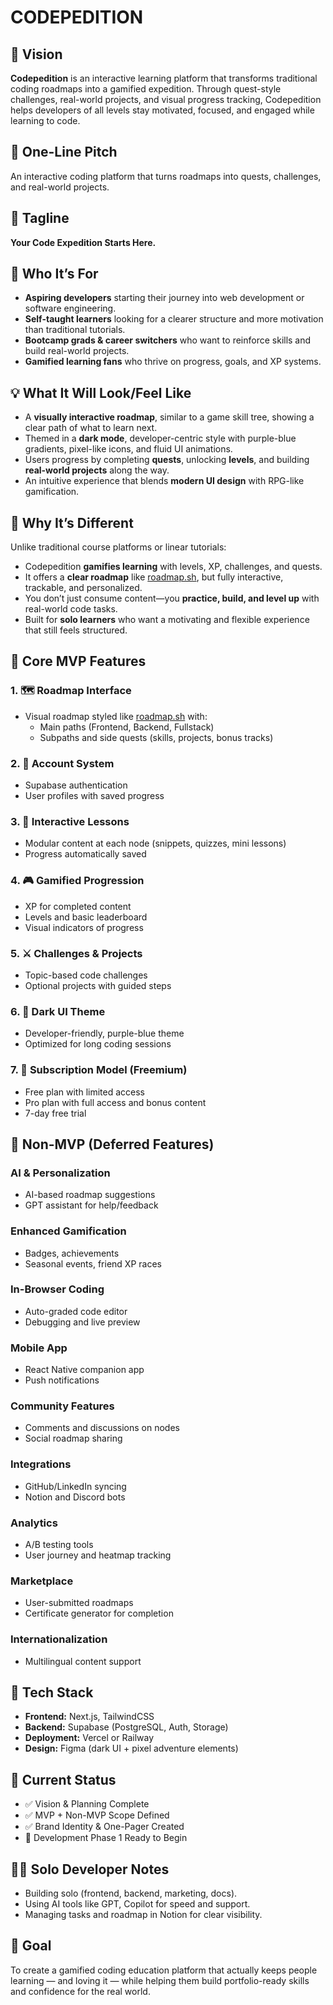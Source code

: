# CODEPEDITION

## 👀 Vision

**Codepedition** is an interactive learning platform that transforms traditional coding roadmaps into a gamified expedition. Through quest-style challenges, real-world projects, and visual progress tracking, Codepedition helps developers of all levels stay motivated, focused, and engaged while learning to code.



## 🎯 One-Line Pitch

An interactive coding platform that turns roadmaps into quests, challenges, and real-world projects.



## 🚀 Tagline

**Your Code Expedition Starts Here.**



## 👥 Who It’s For

- **Aspiring developers** starting their journey into web development or software engineering.
- **Self-taught learners** looking for a clearer structure and more motivation than traditional tutorials.
- **Bootcamp grads & career switchers** who want to reinforce skills and build real-world projects.
- **Gamified learning fans** who thrive on progress, goals, and XP systems.



## 💡 What It Will Look/Feel Like

- A **visually interactive roadmap**, similar to a game skill tree, showing a clear path of what to learn next.
- Themed in a **dark mode**, developer-centric style with purple-blue gradients, pixel-like icons, and fluid UI animations.
- Users progress by completing **quests**, unlocking **levels**, and building **real-world projects** along the way.
- An intuitive experience that blends **modern UI design** with RPG-like gamification.



## 🌟 Why It’s Different

Unlike traditional course platforms or linear tutorials:

- Codepedition **gamifies learning** with levels, XP, challenges, and quests.
- It offers a **clear roadmap** like [roadmap.sh](https://roadmap.sh/), but fully interactive, trackable, and personalized.
- You don’t just consume content—you **practice, build, and level up** with real-world code tasks.
- Built for **solo learners** who want a motivating and flexible experience that still feels structured.



## 🔑 Core MVP Features

### 1. 🗺️ Roadmap Interface

- Visual roadmap styled like [roadmap.sh](http://roadmap.sh/) with:
    - Main paths (Frontend, Backend, Fullstack)
    - Subpaths and side quests (skills, projects, bonus tracks)

### 2. 👤 Account System

- Supabase authentication
- User profiles with saved progress

### 3. 🧠 Interactive Lessons

- Modular content at each node (snippets, quizzes, mini lessons)
- Progress automatically saved

### 4. 🎮 Gamified Progression

- XP for completed content
- Levels and basic leaderboard
- Visual indicators of progress

### 5. ⚔️ Challenges & Projects

- Topic-based code challenges
- Optional projects with guided steps

### 6. 🌙 Dark UI Theme

- Developer-friendly, purple-blue theme
- Optimized for long coding sessions

### 7. 💸 Subscription Model (Freemium)

- Free plan with limited access
- Pro plan with full access and bonus content
- 7-day free trial



## 🚫 Non-MVP (Deferred Features)

### AI & Personalization

- AI-based roadmap suggestions
- GPT assistant for help/feedback

### Enhanced Gamification

- Badges, achievements
- Seasonal events, friend XP races

### In-Browser Coding

- Auto-graded code editor
- Debugging and live preview

### Mobile App

- React Native companion app
- Push notifications

### Community Features

- Comments and discussions on nodes
- Social roadmap sharing

### Integrations

- GitHub/LinkedIn syncing
- Notion and Discord bots

### Analytics

- A/B testing tools
- User journey and heatmap tracking

### Marketplace

- User-submitted roadmaps
- Certificate generator for completion

### Internationalization

- Multilingual content support



## 🧱 Tech Stack

- **Frontend:** Next.js, TailwindCSS
- **Backend:** Supabase (PostgreSQL, Auth, Storage)
- **Deployment:** Vercel or Railway
- **Design:** Figma (dark UI + pixel adventure elements)



## 📆 Current Status

- ✅ Vision & Planning Complete
- ✅ MVP + Non-MVP Scope Defined
- ✅ Brand Identity & One-Pager Created
- 🚀 Development Phase 1 Ready to Begin



## 🧑‍💻 Solo Developer Notes

- Building solo (frontend, backend, marketing, docs).
- Using AI tools like GPT, Copilot for speed and support.
- Managing tasks and roadmap in Notion for clear visibility.



## 🎯 Goal

To create a gamified coding education platform that actually keeps people learning — and loving it — while helping them build portfolio-ready skills and confidence for the real world.